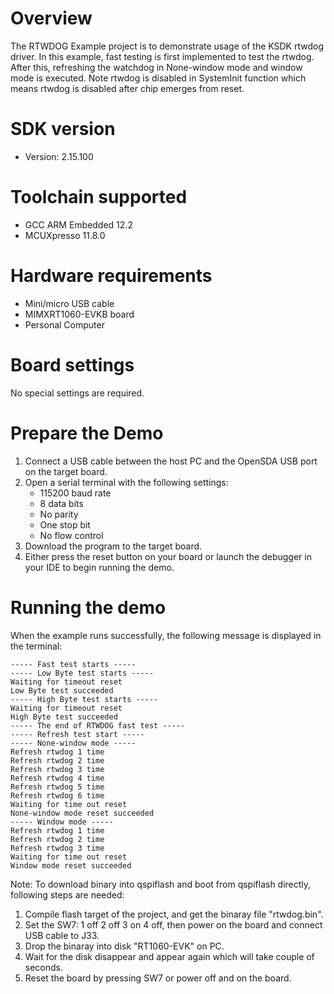 Overview
========
The RTWDOG Example project is to demonstrate usage of the KSDK rtwdog driver.
In this example, fast testing is first implemented to test the rtwdog.
After this, refreshing the watchdog in None-window mode and window mode is executed.
Note rtwdog is disabled in SystemInit function which means rtwdog is disabled
after chip emerges from reset.

SDK version
===========
- Version: 2.15.100

Toolchain supported
===================
- GCC ARM Embedded  12.2
- MCUXpresso  11.8.0

Hardware requirements
=====================
- Mini/micro USB cable
- MIMXRT1060-EVKB board
- Personal Computer

Board settings
==============
No special settings are required.

Prepare the Demo
================
1.  Connect a USB cable between the host PC and the OpenSDA USB port on the target board.
2.  Open a serial terminal with the following settings:
    - 115200 baud rate
    - 8 data bits
    - No parity
    - One stop bit
    - No flow control
3.  Download the program to the target board.
4.  Either press the reset button on your board or launch the debugger in your IDE to begin running the demo.

Running the demo
================
When the example runs successfully, the following message is displayed in the terminal:

~~~~~~~~~~~~~~~~~~~~~
----- Fast test starts -----
----- Low Byte test starts -----
Waiting for timeout reset
Low Byte test succeeded
----- High Byte test starts -----
Waiting for timeout reset
High Byte test succeeded
----- The end of RTWDOG fast test -----
----- Refresh test start -----
----- None-window mode -----
Refresh rtwdog 1 time
Refresh rtwdog 2 time
Refresh rtwdog 3 time
Refresh rtwdog 4 time
Refresh rtwdog 5 time
Refresh rtwdog 6 time
Waiting for time out reset
None-window mode reset succeeded
----- Window mode -----
Refresh rtwdog 1 time
Refresh rtwdog 2 time
Refresh rtwdog 3 time
Waiting for time out reset
Window mode reset succeeded
~~~~~~~~~~~~~~~~~~~~~

Note:
To download binary into qspiflash and boot from qspiflash directly, following steps are needed:
1. Compile flash target of the project, and get the binaray file "rtwdog.bin".
3. Set the SW7: 1 off 2 off 3 on 4 off, then power on the board and connect USB cable to J33.
4. Drop the binaray into disk "RT1060-EVK" on PC.
5. Wait for the disk disappear and appear again which will take couple of seconds.
7. Reset the board by pressing SW7 or power off and on the board.
